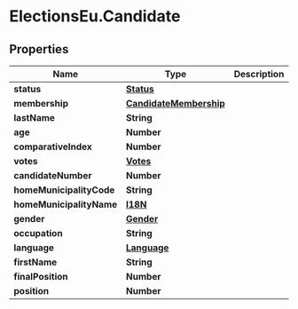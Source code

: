 # ElectionsEu.Candidate

## Properties

Name | Type | Description | Notes
------------ | ------------- | ------------- | -------------
**status** | [**Status**](Status.md) |  | [optional] 
**membership** | [**CandidateMembership**](CandidateMembership.md) |  | [optional] 
**lastName** | **String** |  | [optional] 
**age** | **Number** |  | [optional] 
**comparativeIndex** | **Number** |  | [optional] 
**votes** | [**Votes**](Votes.md) |  | [optional] 
**candidateNumber** | **Number** |  | 
**homeMunicipalityCode** | **String** |  | [optional] 
**homeMunicipalityName** | [**I18N**](I18N.md) |  | [optional] 
**gender** | [**Gender**](Gender.md) |  | [optional] 
**occupation** | **String** |  | [optional] 
**language** | [**Language**](Language.md) |  | [optional] 
**firstName** | **String** |  | [optional] 
**finalPosition** | **Number** |  | [optional] 
**position** | **Number** |  | [optional] 


